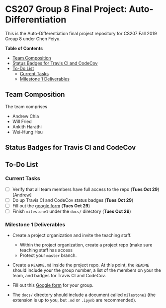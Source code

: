 # CS207 Group 8 Final Project: Auto-Differentiation

This is the Auto-Differentiation final project repository for CS207 Fall 2019 Group 8 under Chen Feiyu.

<!-- START doctoc generated TOC please keep comment here to allow auto update -->
<!-- DON'T EDIT THIS SECTION, INSTEAD RE-RUN doctoc TO UPDATE -->
**Table of Contents**

- [Team Composition](#team-composition)
- [Status Badges for Travis CI and CodeCov](#status-badges-for-travis-ci-and-codecov)
- [To-Do List](#to-do-list)
  - [Current Tasks](#current-tasks)
  - [Milestone 1 Deliverables](#milestone-1-deliverables)

<!-- END doctoc generated TOC please keep comment here to allow auto update -->

## Team Composition

The team comprises

+ Andrew Chia
+ Will Fried
+ Ankith Harathi 
+ Wei-Hung Hsu

## Status Badges for Travis CI and CodeCov

## To-Do List

### Current Tasks

- [ ] Verify that all team members have full access to the repo (**Tues Oct 29**) [Andrew]
- [ ] Do up Travis CI and CodeCov status badges (**Tues Oct 29**)
- [ ] Fill out the [google form](https://docs.google.com/forms/d/e/1FAIpQLSe1pI1Cy0T-ln4niL8O4paK75yFdDiy9B7t8Ze8U3l-t6iyIQ/viewform) (**Tues Oct 29**)
- [ ] Finish `milestone1` under the `docs/` directory (**Tues Oct 29**)

### Milestone 1 Deliverables

- Create a project organization and invite the teaching staff.
  - Within the project organization, create a project repo (make sure teaching staff has access
  - Protect your `master` branch.

- Create a `README.md` inside the project repo. At this point, the `README` should include your the group number, a list of the members on your the team, and badges for Travis CI and CodeCov.

- Fill out this [Google form](https://docs.google.com/forms/d/e/1FAIpQLSe1pI1Cy0T-ln4niL8O4paK75yFdDiy9B7t8Ze8U3l-t6iyIQ/viewform) for your group.

- The `docs/` directory should include a document called `milestone1` (the extension is up to you, but `.md` or `.ipynb` are recommended).